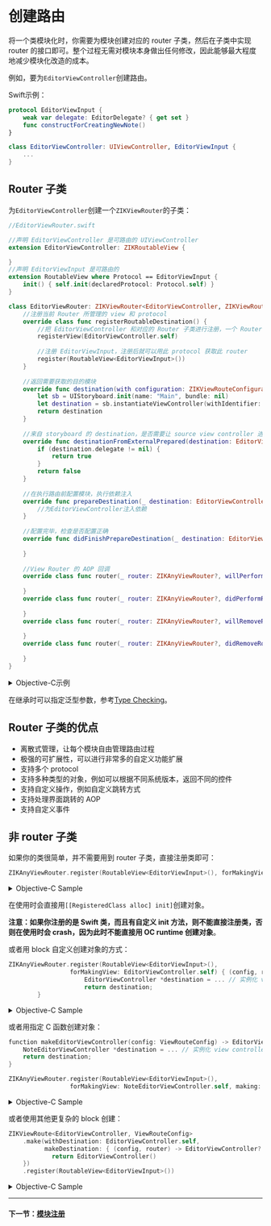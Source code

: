 # 创建路由

将一个类模块化时，你需要为模块创建对应的 router 子类，然后在子类中实现 router 的接口即可。整个过程无需对模块本身做出任何修改，因此能够最大程度地减少模块化改造的成本。

例如，要为`EditorViewController`创建路由。

Swift示例：

```swift
protocol EditorViewInput {
    weak var delegate: EditorDelegate? { get set }
    func constructForCreatingNewNote()
}

class EditorViewController: UIViewController, EditorViewInput {
    ...
}
```
## Router 子类

为`EditorViewController`创建一个`ZIKViewRouter`的子类：

```swift
//EditorViewRouter.swift

//声明 EditorViewController 是可路由的 UIViewController
extension EditorViewController: ZIKRoutableView {

}
//声明 EditorViewInput 是可路由的
extension RoutableView where Protocol == EditorViewInput {
    init() { self.init(declaredProtocol: Protocol.self) }
}

class EditorViewRouter: ZIKViewRouter<EditorViewController, ZIKViewRouteConfiguration> {
    //注册当前 Router 所管理的 view 和 protocol
    override class func registerRoutableDestination() {
        //把 EditorViewController 和对应的 Router 子类进行注册，一个 Router 可以注册多个界面，一个界面也可以使用多个 Router
        registerView(EditorViewController.self)
        
        //注册 EditorViewInput，注册后就可以用此 protocol 获取此 router
        register(RoutableView<EditorViewInput>())
    }
    
    //返回需要获取的目的模块
    override func destination(with configuration: ZIKViewRouteConfiguration) -> EditorViewController? {
        let sb = UIStoryboard.init(name: "Main", bundle: nil)
        let destination = sb.instantiateViewController(withIdentifier: "EditorViewController") as! EditorViewController
        return destination
    }
    
    //来自 storyboard 的 destination，是否需要让 source view controller 进行配置
    override func destinationFromExternalPrepared(destination: EditorViewController) -> Bool {
        if (destination.delegate != nil) {
            return true
        }
        return false
    }
    
    //在执行路由前配置模块，执行依赖注入
    override func prepareDestination(_ destination: EditorViewController, configuration: ZIKViewRouteConfiguration) {
        //为EditorViewController注入依赖
    }
    
    //配置完毕，检查是否配置正确
    override func didFinishPrepareDestination(_ destination: EditorViewController, configuration: ZIKViewRouteConfiguration) {
        
    }
    
    //View Router 的 AOP 回调
    override class func router(_ router: ZIKAnyViewRouter?, willPerformRouteOnDestination destination: EditorViewController, fromSource source: Any?) {
        
    }
    override class func router(_ router: ZIKAnyViewRouter?, didPerformRouteOnDestination destination: EditorViewController, fromSource source: Any?) {
        
    }
    override class func router(_ router: ZIKAnyViewRouter?, willRemoveRouteOnDestination destination: EditorViewController, fromSource source: Any?) {
        
    }
    override class func router(_ router: ZIKAnyViewRouter?, didRemoveRouteOnDestination destination: EditorViewController, fromSource source: Any?) {
        
    }
}
```

<details><summary>Objective-C示例</summary>

```objectivec
//EditorViewInput.h
//声明EditorViewInput是可路由的
@protocol EditorViewInput: ZIKViewRoutable
@property (nonatomic, weak) id<EditorDelegate> delegate;
- (void)constructForCreatingNewNote;
@end
```
```objectivec
@interface EditorViewController: UIViewController <EditorViewInput>
@end
```

为`EditorViewController`创建一个`ZIKViewRouter`的子类：

```objectivec
//EditorViewRouter.h
@interface EditorViewRouter : ZIKViewRouter
@end
```
```objectivec
//EditorViewRouter.m

//声明 EditorViewController 是可路由的 UIViewController
@interface EditorViewController (EditorViewRouter) <ZIKRoutableView>
@end
@implementation EditorViewController (EditorViewRouter)
@end

@implementation EditorViewRouter

//注册当前 Router 所管理的 view 和 protocol
+ (void)registerRoutableDestination {
    //把 EditorViewController 和对应的 Router 子类进行注册，一个 Router 可以注册多个界面，一个界面也可以使用多个 Router
    [self registerView:[EditorViewController class]];
    
    //注册 EditorViewInput，注册后就可以用此 protocol 获取此 router
    [self registerViewProtocol:ZIKRoutable(EditorViewInput)];
}

//返回需要获取的目的模块
- (nullable EditorViewController *)destinationWithConfiguration:(ZIKViewRouteConfiguration *)configuration {
    UIStoryboard *sb = [UIStoryboard storyboardWithName:@"Main" bundle:nil];
    EditorViewController *destination = [sb instantiateViewControllerWithIdentifier:@"EditorViewController"];
    return destination;
}

//来自 storyboard 的 destination，是否需要让 source view controller 进行配置
- (BOOL)destinationFromExternalPrepared:(EditorViewController *)destination {
    if (destination.delegate != nil) {
        return YES;
    }
    return NO;
}

//在执行路由前配置模块，执行依赖注入
- (void)prepareDestination:(EditorViewController *)destination configuration:(ZIKViewRouteConfiguration *)configuration {
    //为 EditorViewController 注入依赖
}

//配置完毕，检查是否配置正确
- (void)didFinishPrepareDestination:(EditorViewController *)destination configuration:(ZIKViewRouteConfiguration *)configuration {
    
}

//路由时的 AOP 回调
+ (void)router:(nullable ZIKViewRouter *)router willPerformRouteOnDestination:(EditorViewController *)destination fromSource:(id)source {
    
}
+ (void)router:(nullable ZIKViewRouter *)router didPerformRouteOnDestination:(EditorViewController *)destination fromSource:(id)source {
    
}
+ (void)router:(nullable ZIKViewRouter *)router willRemoveRouteOnDestination:(EditorViewController *)destination fromSource:(id)source {
    
}
+ (void)router:(nullable ZIKViewRouter *)router didRemoveRouteOnDestination:(EditorViewController *)destination fromSource:(id)source {
    
}

@end
```
</details>

在继承时可以指定泛型参数，参考[Type Checking](TypeChecking.md#泛型)。

## Router 子类的优点

* 离散式管理，让每个模块自由管理路由过程
* 极强的可扩展性，可以进行非常多的自定义功能扩展
* 支持多个 protocol
* 支持多种类型的对象，例如可以根据不同系统版本，返回不同的控件
* 支持自定义操作，例如自定义跳转方式
* 支持处理界面跳转的 AOP
* 支持自定义事件

## 非 router 子类

如果你的类很简单，并不需要用到 router 子类，直接注册类即可：

```swift
ZIKAnyViewRouter.register(RoutableView<EditorViewInput>(), forMakingView: EditorViewController.self)
```

<details><summary>Objective-C Sample</summary>

```objectivec
[ZIKViewRouter registerViewProtocol:ZIKRoutable(EditorViewInput) forMakingView:[EditorViewController class]];
```

</details>

在使用时会直接用`[[RegisteredClass alloc] init]`创建对象。

**注意：如果你注册的是 Swift 类，而且有自定义 init 方法，则不能直接注册类，否则在使用时会 crash，因为此时不能直接用 OC runtime 创建对象**。

或者用 block 自定义创建对象的方式：

```swift
ZIKAnyViewRouter.register(RoutableView<EditorViewInput>(), 
                 forMakingView: EditorViewController.self) { (config, router) -> EditorViewInput? in
                     EditorViewController *destination = ... // 实例化 view controller
                     return destination;
        }

```

<details><summary>Objective-C Sample</summary>

```objectivec
[ZIKViewRouter
    registerViewProtocol:ZIKRoutable(EditorViewInput)
    forMakingView:[EditorViewController class]
    making:^id _Nullable(ZIKViewRouteConfiguration *config, ZIKViewRouter *router) {
        EditorViewController *destination = ... // 实例化 view controller
        return destination;
 }];
```

</details>

或者用指定 C 函数创建对象：

```swift
function makeEditorViewController(config: ViewRouteConfig) -> EditorViewInput? {
    NoteEditorViewController *destination = ... // 实例化 view controller
    return destination;
}

ZIKAnyViewRouter.register(RoutableView<EditorViewInput>(), 
                 forMakingView: NoteEditorViewController.self, making: makeEditorViewController)
```

<details><summary>Objective-C Sample</summary>

```objectivec
id<EditorViewInput> makeEditorViewController(ZIKViewRouteConfiguration *config) {
    NoteEditorViewController *destination = ... // 实例化 view controller
    return destination;
}

[ZIKViewRouter
    registerViewProtocol:ZIKRoutable(EditorViewInput)
    forMakingView:[NoteEditorViewController class]
    factory:makeEditorViewController];
```

</details>

或者使用其他更复杂的 block 创建：

```swift
ZIKViewRoute<EditorViewController, ViewRouteConfig>
    .make(withDestination: EditorViewController.self,
          makeDestination: { (config, router) -> EditorViewController? in
            return EditorViewController()
    })
    .register(RoutableView<EditorViewInput>())
```

<details><summary>Objective-C Sample</summary>

```objectivec
[ZIKViewRoute<EditorViewController *, ZIKViewRouteConfig *> 
	makeRouteWithDestination:[EditorViewController class] 
	makeDestination:^ EditorViewController * _Nullable(ZIKViewRouteConfig * _Nonnull config, __kindof ZIKRouter<EditorViewController *,ZIKViewRouteConfig *,ZIKViewRemoveConfiguration *> * _Nonnull router) {
        return [[EditorViewController alloc] init];
    }];
```
</details>

---
#### 下一节：[模块注册](ModuleRegistration.md)